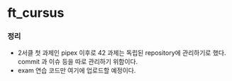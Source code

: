 # ft_cursus
### 정리
- 2서클 첫 과제인 pipex 이후로 42 과제는 독립된 repository에 관리하기로 했다. commit 과 이슈 등을 따로 관리하기 위함이다.
- exam 연습 코드만 여기에 업로드할 예정이다.

